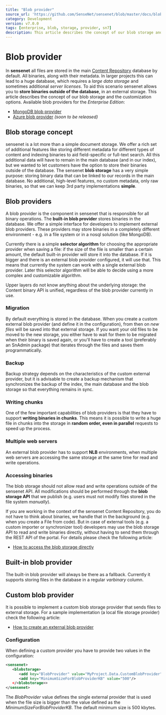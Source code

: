```yaml
---
title: "Blob provider"
source_url: 'https://github.com/SenseNet/sensenet/blob/master/docs/blob-provider.md'
category: Development
version: v7.0.0
tags: [enterprise, blob, storage, provider, sn7]
description: This article describes the concept of our blob storage and the customization options.
---
```


# Blob provider

In **sensenet** all files are stored in the main [Content Repository](content-repository.md) database by default. All binaries, along with their metadata. In larger projects this can lead to a huge database, which requires a *large data storage* and sometimes additional *server licenses*. To aid this scenario sensenet allows you to **store binaries outside of the database**, in an external storage. This article describes the concept of our blob storage and the customization options. Available blob providers for the *Enterprise Edition*:

-   [MongoDB blob provider](https://community.sensenet.com/docs/mongodb-provider)
-   [Azure blob provider](https://community.sensenet.com/docs/azureblob-provider) *(soon to be released)*

## Blob storage concept

sensenet is a lot more than a simple document storage. We offer a rich set of additional features like storing different metadata for different types of content and indexing binaries to aid field-specific or full-text search. All this additional data will have to remain in the main database (and in our index), but we wanted to let customers have the option to store their binaries outside of the database. The sensenet **blob storage** has a very simple purpose: storing binary data that can be linked to our records in the main database. No additional, high-level features, no custom metadata, only raw binaries, so that we can keep 3rd party implementations **simple**.

## Blob providers

A blob provider is the component in sensenet that is responsible for all binary operations. The **built-in blob provider** stores binaries in the database. We offer a simple interface for developers to implement external blob providers. These providers may store binaries in a completely different environment - e.g. in a file system or in a nosql solution (like MongoDB).

Currently there is a simple **selector algorithm** for choosing the appropriate provider when saving a file: if the size of the file is smaller than a certain amount, the default built-in provider will store it into the database. If it is bigger and there is an external blob provider configured, it will use that. This means that currently the system can work with a single external blob provider. Later this selector algorithm will be able to decide using a more complex and customizable algorithm.

Upper layers do not know anything about the underlying storage: the Content binary API is unified, regardless of the blob provider currently in use.

### Migration

By default everything is stored in the database. When you create a custom external blob provider (and define it in the configuration), from then on *new files* will be saved into that external storage. If you want your old files to be moved to the new storage, you either have to wait for them to be migrated when their binary is saved again, or you'll have to create a tool (preferably an SnAdmin package) that iterates through the files and saves them programmatically.

### Backup

Backup strategy depends on the characteristics of the custom external provider, but it is advisable to create a backup mechanism that synchronizes the backup of the index, the main database and the blob storage so that everything remains in sync.

### Writing chunks

One of the few important capabilities of blob providers is that they have to support **writing binaries in chunks**. This means it is possible to write a huge file in chunks into the storage in **random order, even in parallel** requests to speed up the process.

### Multiple web servers

An external blob provider has to support **NLB** environments, when multiple web servers are accessing the same storage at the same time for read and write operations.

### Accessing binaries

The blob storage should not allow read and write operations outside of the sensenet API. All modifications should be performed through the **blob storage API** that we publish (e.g. users must not modify files stored in the file system *manually*).

If you are working in the context of the sensenet Content Repository, you do not have to think about binaries, we handle that in the background (e.g. when you create a File from code). But in case of external tools (e.g. a custom importer or synchronizer tool) developers may use the blob storage API to read and write binaries directly, without having to send them through the REST API of the portal. For details please check the following article:

-   [How to access the blob storage directly](https://community.sensenet.com/docs/tutorials/how-to-access-the-blob-storage-directly)

## Built-in blob provider

The built-in blob provider will always be there as a fallback. Currently it supports storing files in the database in a regular *varbinary* column.

## Custom blob provider

It is possible to implement a custom blob storage provider that sends files to external storage. For a sample implementation (a local file storage provider) check the following article:

- [How to create an external blob provider](https://community.sensenet.com/docs/tutorials/how-to-create-an-external-blob-provider)

### Configuration

When defining a custom provider you have to provide two values in the configuration:

``` xml
<sensenet>
   <blobstorage>
      <add key="BlobProvider" value="MyProject.Data.CustomBlobProvider"/>
      <add key="MinimumSizeForBlobProviderKB" value="500"/>
   </<blobstorage>>
</sensenet>
```

The *BlobProvider* value defines the single external provider that is used when the file size is bigger than the value defined as the *MinimumSizeForBlobProviderKB*. The default minimum size is 500 kbytes.
